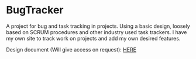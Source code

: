 # BugTracker

A project for bug and task tracking in projects. Using a basic design, loosely based on SCRUM procedures and other industry used task trackers. I have my own site to track work on projects and add my own desired features.

Design document (Will give access on request): [HERE](https://docs.google.com/document/d/1zmoDVMtYU55S59MYADWVJq5TyLKtGmUjwZmb68B6tLY/edit)
